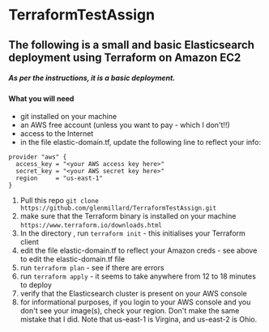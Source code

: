 # TerraformTestAssign

## The following is a small and basic Elasticsearch deployment using Terraform on Amazon EC2

##### As per the instructions, it is a basic deployment.

#### What you will need

* git installed on your machine
* an AWS free account (unless you want to pay - which I don't!!)
* access to the Internet
* in the file elastic-domain.tf, update the following line to reflect your info:
``` 
provider "aws" {
  access_key = "<your AWS access key here>"
  secret_key = "<your AWS secret key here>"
  region     = "us-east-1"
}
```

1. Pull this repo ``git clone https://github.com/glenmillard/TerraformTestAssign.git``
2. make sure that the Terraform binary is installed on your machine ``https://www.terraform.io/downloads.html``
3. In the directory , run ``terraform init`` - this initialises your Terraform client
4. edit the file elastic-domain.tf to reflect your Amazon creds - see above to edit the elastic-domain.tf file
5. run ``terraform plan`` - see if there are errors
6. run ``terraform apply`` - it seems to take anywhere from 12 to 18 minutes to deploy
7. verify that the Elasticsearch cluster is present on your AWS console 
8. for informational purposes, if you login to your AWS console and you don't see your image(s), check your region. Don't
make the same mistake that I did. Note that us-east-1 is Virgina, and us-east-2 is Ohio.
